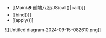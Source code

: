 - [[Main/🪵 前端八股/JS/call()|call()]]
- [[bind()]]
- [[apply()]]


![[Untitled diagram-2024-09-15-082610.png]]

